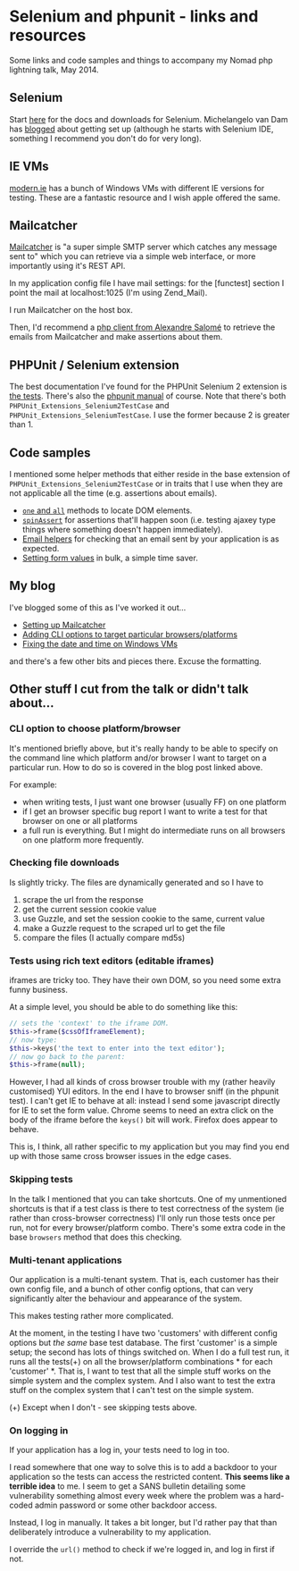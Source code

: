 # Selenium and phpunit - links and resources

Some links and code samples and things to accompany my Nomad php lightning talk, May 2014.

## Selenium

Start [here](http://docs.seleniumhq.org/)  for the docs and downloads for Selenium.  Michelangelo van Dam has [blogged](http://www.dragonbe.com/2013/05/ua-testing-with-selenium-and-phpunit.html) about getting set up (although he starts with Selenium IDE, something I recommend you don't do for very long).

## IE VMs

[modern.ie](http://modern.ie/en-gb/virtualization-tools#downloads) has a bunch of Windows VMs with different IE versions for testing.  These are a fantastic resource and I wish apple offered the same.

## Mailcatcher

[Mailcatcher](http://mailcatcher.me/) is "a super simple SMTP server which catches any message sent to" which you can retrieve via a simple web interface, or more importantly using it's REST API.

In my application config file I have mail settings: for the [functest] section I point the mail at localhost:1025 (I'm using Zend_Mail).

I run Mailcatcher on the host box.

Then, I'd recommend a [php client from Alexandre Salomé](https://github.com/alexandresalome/mailcatcher) to retrieve the emails from Mailcatcher and make assertions about them.

## PHPUnit / Selenium extension

The best documentation I've found for the PHPUnit Selenium 2 extension is [the tests](https://github.com/sebastianbergmann/phpunit-selenium/blob/master/Tests/Selenium2TestCaseTest.php).  There's also the [phpunit manual](http://phpunit.de/manual/3.7/en/selenium.html) of course.  Note that there's both `PHPUnit_Extensions_Selenium2TestCase` and `PHPUnit_Extensions_SeleniumTestCase`.  I use the former because 2 is greater than 1.

## Code samples

I mentioned some helper methods that either reside in the base extension of `PHPUnit_Extensions_Selenium2TestCase` or in traits that I use when they are not applicable all the time (e.g. assertions about emails).

 - [`one` and `all`](./one-and-all.php) methods to locate DOM elements.
 - [`spinAssert`](./spinAssert.php) for assertions that'll happen soon (i.e. testing ajaxey type things where something doesn't happen immediately).
 - [Email helpers](./email-helper.php) for checking that an email sent by your application is as expected.
 - [Setting form values](./formsetter.php) in bulk, a simple time saver.


## My blog

I've blogged some of this as I've worked it out...

- [Setting up Mailcatcher](http://mattatl.blogspot.co.uk/2014/01/functional-testing-emails-with.html)
- [Adding CLI options to target particular browsers/platforms](http://mattatl.blogspot.co.uk/2014/01/adding-cli-options-to-phpunit.html)
- [Fixing the date and time on Windows VMs](http://mattatl.blogspot.co.uk/2014/04/set-time-date-on-virtualbox-windows-vm.html)

and there's a few other bits and pieces there.  Excuse the formatting.


## Other stuff I cut from the talk or didn't talk about...

### CLI option to choose platform/browser

It's mentioned briefly above, but it's really handy to be able to specify on the command line which platform and/or browser I want to target on a particular run.  How to do so is covered in the blog post linked above.

For example:

 - when writing tests, I just want one browser (usually FF) on one platform
 - if I get an browser specific bug report I want to write a test for that browser on one or all platforms
 - a full run is everything.  But I might do intermediate runs on all browsers on one platform more frequently.

### Checking file downloads

Is slightly tricky.  The files are dynamically generated and so I have to

 1. scrape the url from the response
 2. get the current session cookie value
 3. use Guzzle, and set the session cookie to the same, current value
 4. make a Guzzle request to the scraped url to get the file
 5. compare the files (I actually compare md5s)

### Tests using rich text editors (editable iframes)

iframes are tricky too.  They have their own DOM, so you need some extra funny business.

At a simple level, you should be able to do something like this:

```php
// sets the 'context' to the iframe DOM.
$this->frame($cssOfIframeElement); 
// now type:
$this->keys('the text to enter into the text editor');
// now go back to the parent:
$this->frame(null);
```

However, I had all kinds of cross browser trouble with my (rather heavily customised) YUI editors.  In the end I have to browser sniff (in the phpunit test).  I can't get IE to behave at all: instead I send some javascript directly for IE to set the form value.  Chrome seems to need an extra click on the body of the iframe before the `keys()` bit will work.  Firefox does appear to behave.

This is, I think, all rather specific to my application but you may find you end up with those same cross browser issues in the edge cases.


### Skipping tests

In the talk I mentioned that you can take shortcuts.  One of my unmentioned shortcuts is that if a test class is there to test correctness of the system (ie rather than cross-browser correctness) I'll only run those tests once per run, not for every browser/platform combo.  There's some extra code in the base `browsers` method that does this checking.


### Multi-tenant applications

Our application is a multi-tenant system.  That is, each customer has their own config file, and a bunch of other config options, that can very significantly alter the behaviour and appearance of the system.

This makes testing rather more complicated.

At the moment, in the testing I have two 'customers' with different config options but *the same* base test database.  The first 'customer' is a simple setup; the second has lots of things switched on.  When I do a full test run, it runs all the tests(+) on all the browser/platform combinations * for each 'customer' *.  That is, I want to test that all the simple stuff works on the simple system and the complex system.  And I also want to test the extra stuff on the complex system that I can't test on the simple system.

(+) Except when I don't - see skipping tests above.


### On logging in

If your application has a log in, your tests need to log in too.

I read somewhere that one way to solve this is to add a backdoor to your application so the tests can access the restricted content.  **This seems like a terrible idea** to me.  I seem to get a SANS bulletin detailing some vulnerability something almost every week where the problem was a hard-coded admin password or some other backdoor access.

Instead, I log in manually.  It takes a bit longer, but I'd rather pay that than deliberately introduce a vulnerability to my application.

I override the `url()` method to check if we're logged in, and log in first if not.



